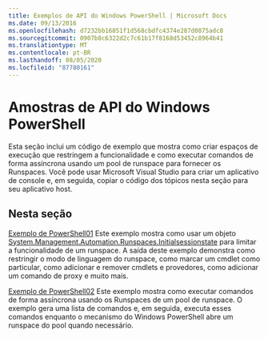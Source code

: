 ```yaml
---
title: Exemplos de API do Windows PowerShell | Microsoft Docs
ms.date: 09/13/2016
ms.openlocfilehash: d7232bb16851f1d568cbdfc4374e287d0875adc8
ms.sourcegitcommit: 0907b8c6322d2c7c61b17f8168d53452c8964b41
ms.translationtype: MT
ms.contentlocale: pt-BR
ms.lasthandoff: 08/05/2020
ms.locfileid: "87780161"
---
```

# <a name="windows-powershell-api-samples"></a>Amostras de API do Windows PowerShell

Esta seção inclui um código de exemplo que mostra como criar espaços de execução que restringem a funcionalidade e como executar comandos de forma assíncrona usando um pool de runspace para fornecer os Runspaces. Você pode usar Microsoft Visual Studio para criar um aplicativo de console e, em seguida, copiar o código dos tópicos nesta seção para seu aplicativo host.

## <a name="in-this-section"></a>Nesta seção

[Exemplo de PowerShell01](./windows-powershell01-sample.md) Este exemplo mostra como usar um objeto [System.Management.Automation.Runspaces.Initialsessionstate](/dotnet/api/System.Management.Automation.Runspaces.InitialSessionState) para limitar a funcionalidade de um runspace. A saída deste exemplo demonstra como restringir o modo de linguagem do runspace, como marcar um cmdlet como particular, como adicionar e remover cmdlets e provedores, como adicionar um comando de proxy e muito mais.

[Exemplo de PowerShell02](./windows-powershell02-sample.md) Este exemplo mostra como executar comandos de forma assíncrona usando os Runspaces de um pool de runspace. O exemplo gera uma lista de comandos e, em seguida, executa esses comandos enquanto o mecanismo do Windows PowerShell abre um runspace do pool quando necessário.
